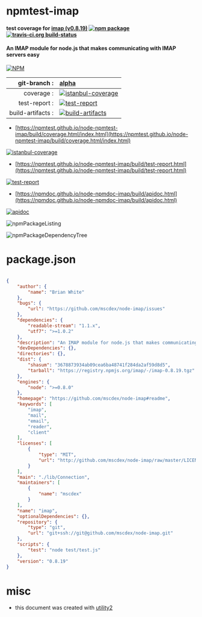 # npmtest-imap

#### test coverage for  [imap (v0.8.19)](https://github.com/mscdex/node-imap#readme)  [![npm package](https://img.shields.io/npm/v/npmtest-imap.svg?style=flat-square)](https://www.npmjs.org/package/npmtest-imap) [![travis-ci.org build-status](https://api.travis-ci.org/npmtest/node-npmtest-imap.svg)](https://travis-ci.org/npmtest/node-npmtest-imap)

#### An IMAP module for node.js that makes communicating with IMAP servers easy

[![NPM](https://nodei.co/npm/imap.png?downloads=true&downloadRank=true&stars=true)](https://www.npmjs.com/package/imap)

| git-branch : | [alpha](https://github.com/npmtest/node-npmtest-imap/tree/alpha)|
|--:|:--|
| coverage : | [![istanbul-coverage](https://npmtest.github.io/node-npmtest-imap/build/coverage.badge.svg)](https://npmtest.github.io/node-npmtest-imap/build/coverage.html/index.html)|
| test-report : | [![test-report](https://npmtest.github.io/node-npmtest-imap/build/test-report.badge.svg)](https://npmtest.github.io/node-npmtest-imap/build/test-report.html)|
| build-artifacts : | [![build-artifacts](https://npmtest.github.io/node-npmtest-imap/glyphicons_144_folder_open.png)](https://github.com/npmtest/node-npmtest-imap/tree/gh-pages/build)|

- [https://npmtest.github.io/node-npmtest-imap/build/coverage.html/index.html](https://npmtest.github.io/node-npmtest-imap/build/coverage.html/index.html)

[![istanbul-coverage](https://npmtest.github.io/node-npmtest-imap/build/screenCapture.buildCi.browser.%252Ftmp%252Fbuild%252Fcoverage.lib.html.png)](https://npmtest.github.io/node-npmtest-imap/build/coverage.html/index.html)

- [https://npmtest.github.io/node-npmtest-imap/build/test-report.html](https://npmtest.github.io/node-npmtest-imap/build/test-report.html)

[![test-report](https://npmtest.github.io/node-npmtest-imap/build/screenCapture.buildCi.browser.%252Ftmp%252Fbuild%252Ftest-report.html.png)](https://npmtest.github.io/node-npmtest-imap/build/test-report.html)

- [https://npmdoc.github.io/node-npmdoc-imap/build/apidoc.html](https://npmdoc.github.io/node-npmdoc-imap/build/apidoc.html)

[![apidoc](https://npmdoc.github.io/node-npmdoc-imap/build/screenCapture.buildCi.browser.%252Ftmp%252Fbuild%252Fapidoc.html.png)](https://npmdoc.github.io/node-npmdoc-imap/build/apidoc.html)

![npmPackageListing](https://npmtest.github.io/node-npmtest-imap/build/screenCapture.npmPackageListing.svg)

![npmPackageDependencyTree](https://npmtest.github.io/node-npmtest-imap/build/screenCapture.npmPackageDependencyTree.svg)



# package.json

```json

{
    "author": {
        "name": "Brian White"
    },
    "bugs": {
        "url": "https://github.com/mscdex/node-imap/issues"
    },
    "dependencies": {
        "readable-stream": "1.1.x",
        "utf7": ">=1.0.2"
    },
    "description": "An IMAP module for node.js that makes communicating with IMAP servers easy",
    "devDependencies": {},
    "directories": {},
    "dist": {
        "shasum": "3678873934ab09cea6ba48741f284da2af59d8d5",
        "tarball": "https://registry.npmjs.org/imap/-/imap-0.8.19.tgz"
    },
    "engines": {
        "node": ">=0.8.0"
    },
    "homepage": "https://github.com/mscdex/node-imap#readme",
    "keywords": [
        "imap",
        "mail",
        "email",
        "reader",
        "client"
    ],
    "licenses": [
        {
            "type": "MIT",
            "url": "http://github.com/mscdex/node-imap/raw/master/LICENSE"
        }
    ],
    "main": "./lib/Connection",
    "maintainers": [
        {
            "name": "mscdex"
        }
    ],
    "name": "imap",
    "optionalDependencies": {},
    "repository": {
        "type": "git",
        "url": "git+ssh://git@github.com/mscdex/node-imap.git"
    },
    "scripts": {
        "test": "node test/test.js"
    },
    "version": "0.8.19"
}
```



# misc
- this document was created with [utility2](https://github.com/kaizhu256/node-utility2)

